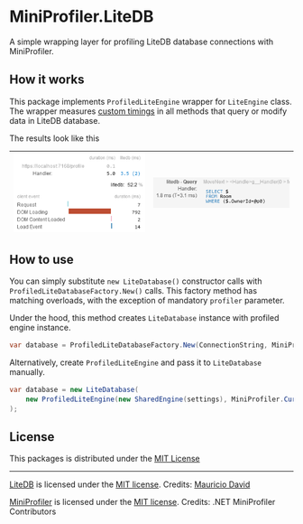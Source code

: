 ﻿# MiniProfiler.LiteDB

A simple wrapping layer for profiling LiteDB database connections with
MiniProfiler.

## How it works

This package implements `ProfiledLiteEngine` wrapper for `LiteEngine` class.
The wrapper measures [custom timings](https://miniprofiler.com/dotnet/HowTo/ProfileCode)
in all methods that query or modify data in LiteDB database.

The results look like this

| ![Profile result](imgs/profile-result.png) | ![Query details](imgs/query-details.png) |
|--------------------------------------------|------------------------------------------|

## How to use

You can simply substitute `new LiteDatabase()` constructor calls with `ProfiledLiteDatabaseFactory.New()` calls.
This factory method has matching overloads, with the exception of mandatory `profiler` parameter.

Under the hood, this method creates `LiteDatabase` instance with profiled engine instance.

```csharp
var database = ProfiledLiteDatabaseFactory.New(ConnectionString, MiniProfiler.Current);
```

Alternatively, create `ProfiledLiteEngine` and pass it to `LiteDatabase` manually.

```csharp
var database = new LiteDatabase(
    new ProfiledLiteEngine(new SharedEngine(settings), MiniProfiler.Current)
);
```

## License

This packages is distributed under the [MIT License](LICENSE.md)

---

[LiteDB](https://github.com/mbdavid/LiteDB) is licensed under the [MIT license](https://github.com/mbdavid/LiteDB/blob/master/LICENSE). Credits: [Mauricio David](https://github.com/mbdavid)

[MiniProfiler](https://github.com/MiniProfiler/dotnet) is licensed under the [MIT license](https://github.com/MiniProfiler/dotnet/blob/main/LICENSE.txt). Credits: .NET MiniProfiler Contributors
